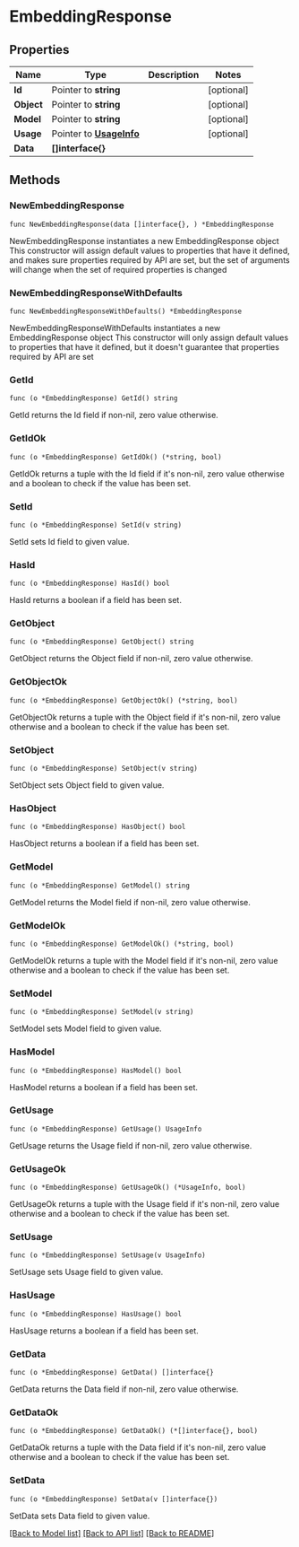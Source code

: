# EmbeddingResponse

## Properties

Name | Type | Description | Notes
------------ | ------------- | ------------- | -------------
**Id** | Pointer to **string** |  | [optional] 
**Object** | Pointer to **string** |  | [optional] 
**Model** | Pointer to **string** |  | [optional] 
**Usage** | Pointer to [**UsageInfo**](UsageInfo.md) |  | [optional] 
**Data** | **[]interface{}** |  | 

## Methods

### NewEmbeddingResponse

`func NewEmbeddingResponse(data []interface{}, ) *EmbeddingResponse`

NewEmbeddingResponse instantiates a new EmbeddingResponse object
This constructor will assign default values to properties that have it defined,
and makes sure properties required by API are set, but the set of arguments
will change when the set of required properties is changed

### NewEmbeddingResponseWithDefaults

`func NewEmbeddingResponseWithDefaults() *EmbeddingResponse`

NewEmbeddingResponseWithDefaults instantiates a new EmbeddingResponse object
This constructor will only assign default values to properties that have it defined,
but it doesn't guarantee that properties required by API are set

### GetId

`func (o *EmbeddingResponse) GetId() string`

GetId returns the Id field if non-nil, zero value otherwise.

### GetIdOk

`func (o *EmbeddingResponse) GetIdOk() (*string, bool)`

GetIdOk returns a tuple with the Id field if it's non-nil, zero value otherwise
and a boolean to check if the value has been set.

### SetId

`func (o *EmbeddingResponse) SetId(v string)`

SetId sets Id field to given value.

### HasId

`func (o *EmbeddingResponse) HasId() bool`

HasId returns a boolean if a field has been set.

### GetObject

`func (o *EmbeddingResponse) GetObject() string`

GetObject returns the Object field if non-nil, zero value otherwise.

### GetObjectOk

`func (o *EmbeddingResponse) GetObjectOk() (*string, bool)`

GetObjectOk returns a tuple with the Object field if it's non-nil, zero value otherwise
and a boolean to check if the value has been set.

### SetObject

`func (o *EmbeddingResponse) SetObject(v string)`

SetObject sets Object field to given value.

### HasObject

`func (o *EmbeddingResponse) HasObject() bool`

HasObject returns a boolean if a field has been set.

### GetModel

`func (o *EmbeddingResponse) GetModel() string`

GetModel returns the Model field if non-nil, zero value otherwise.

### GetModelOk

`func (o *EmbeddingResponse) GetModelOk() (*string, bool)`

GetModelOk returns a tuple with the Model field if it's non-nil, zero value otherwise
and a boolean to check if the value has been set.

### SetModel

`func (o *EmbeddingResponse) SetModel(v string)`

SetModel sets Model field to given value.

### HasModel

`func (o *EmbeddingResponse) HasModel() bool`

HasModel returns a boolean if a field has been set.

### GetUsage

`func (o *EmbeddingResponse) GetUsage() UsageInfo`

GetUsage returns the Usage field if non-nil, zero value otherwise.

### GetUsageOk

`func (o *EmbeddingResponse) GetUsageOk() (*UsageInfo, bool)`

GetUsageOk returns a tuple with the Usage field if it's non-nil, zero value otherwise
and a boolean to check if the value has been set.

### SetUsage

`func (o *EmbeddingResponse) SetUsage(v UsageInfo)`

SetUsage sets Usage field to given value.

### HasUsage

`func (o *EmbeddingResponse) HasUsage() bool`

HasUsage returns a boolean if a field has been set.

### GetData

`func (o *EmbeddingResponse) GetData() []interface{}`

GetData returns the Data field if non-nil, zero value otherwise.

### GetDataOk

`func (o *EmbeddingResponse) GetDataOk() (*[]interface{}, bool)`

GetDataOk returns a tuple with the Data field if it's non-nil, zero value otherwise
and a boolean to check if the value has been set.

### SetData

`func (o *EmbeddingResponse) SetData(v []interface{})`

SetData sets Data field to given value.



[[Back to Model list]](../README.md#documentation-for-models) [[Back to API list]](../README.md#documentation-for-api-endpoints) [[Back to README]](../README.md)


